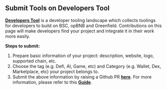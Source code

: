 ## Submit Tools on Developers Tool

[**Developers Tool**](https://www.bnbchain.org/en/dev-tools) is a developer tooling landscape which collects toolings for developers to build on BSC, opBNB and Greenfield. Contributions on this page will make developers find your project and integrate it in their work more easily.

**Steps to submit:**
1. Prepare basic information of your project: description, website, logo, supported chain, etc.
2. Choose the tag (e.g. Defi, AI, Game, etc) and Category (e.g. Wallet, Dex, Marketplace, etc) your project belongs to.
3. Submit the above information by raising a Github PR [**here**](https://github.com/bnb-chain/developer-tools-list). For more information, please refer to this [**Guide**](https://github.com/bnb-chain/developer-tools-list?tab=readme-ov-file#contributing).